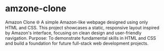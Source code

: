 # amzone-clone
Amazon Clone 🌐 A simple Amazon-like webpage designed using only HTML and CSS. This project showcases a static, responsive layout inspired by Amazon's interface, focusing on clean design and user-friendly navigation. Purpose: To demonstrate fundamental skills in HTML and CSS and build a foundation for future full-stack web development projects.
